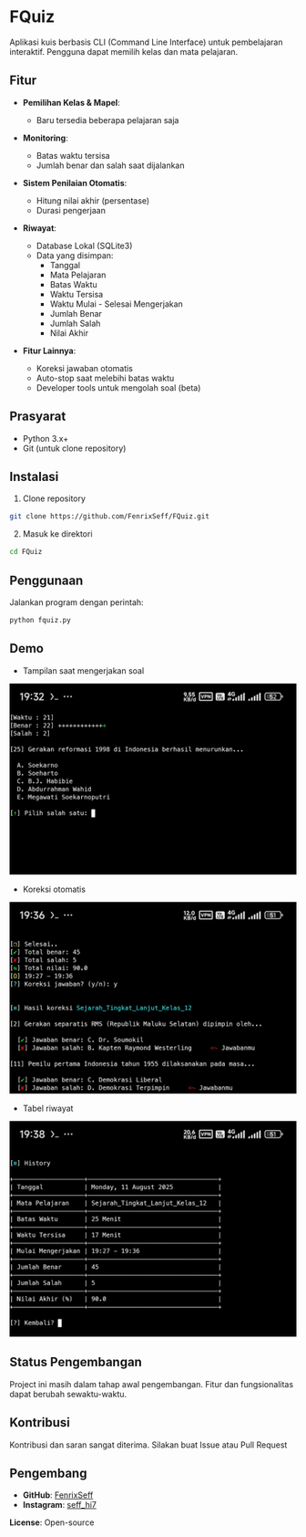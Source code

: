 # FQuiz

Aplikasi kuis berbasis CLI (Command Line Interface) untuk pembelajaran interaktif. Pengguna dapat memilih kelas dan mata pelajaran.

## Fitur
- **Pemilihan Kelas & Mapel**:
  - Baru tersedia beberapa pelajaran saja

- **Monitoring**:
  - Batas waktu tersisa
  - Jumlah benar dan salah saat dijalankan

- **Sistem Penilaian Otomatis**:
  - Hitung nilai akhir (persentase)
  - Durasi pengerjaan

- **Riwayat**:
  - Database Lokal (SQLite3)
  - Data yang disimpan:
    - Tanggal
    - Mata Pelajaran
    - Batas Waktu
    - Waktu Tersisa
    - Waktu Mulai - Selesai Mengerjakan
    - Jumlah Benar
    - Jumlah Salah
    - Nilai Akhir

- **Fitur Lainnya**:
  - Koreksi jawaban otomatis
  - Auto-stop saat melebihi batas waktu
  - Developer tools untuk mengolah soal (beta)

## Prasyarat
- Python 3.x+
- Git (untuk clone repository)

## Instalasi

1. Clone repository
```bash
git clone https://github.com/FenrixSeff/FQuiz.git
```
2. Masuk ke direktori
```bash
cd FQuiz
```
## Penggunaan
Jalankan program dengan perintah:

```bash
python fquiz.py
```
## Demo
- Tampilan saat mengerjakan soal

![Pengerjaan soal](assets/old/contoh_menjalankan_fquiz.jpg)

- Koreksi otomatis

![Koreksi otomatis](assets/old/contoh_hasil_koreksi.jpg)

- Tabel riwayat

![Riwayat](assets/old/contoh_riwayat.jpg)

## Status Pengembangan

Project ini masih dalam tahap awal pengembangan. Fitur dan fungsionalitas dapat berubah sewaktu-waktu.

## Kontribusi

Kontribusi dan saran sangat diterima. Silakan buat Issue atau Pull Request

## Pengembang

- **GitHub**: [FenrixSeff](https://github.com/FenrixSeff)
- **Instagram**: [seff_hi7](https://instagram.com/seff_hi7)

**License**: Open-source
